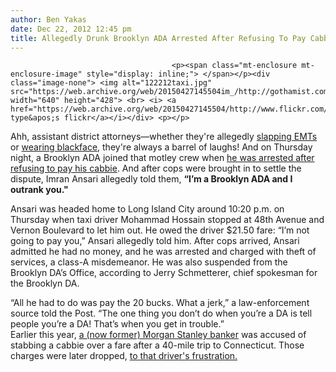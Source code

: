```yaml
---
author: Ben Yakas
date: Dec 22, 2012 12:45 pm
title: Allegedly Drunk Brooklyn ADA Arrested After Refusing To Pay Cabbie
---
```


	
										<p><span class="mt-enclosure mt-enclosure-image" style="display: inline;"> </span></p><div class="image-none"> <img alt="122212taxi.jpg" src="https://web.archive.org/web/20150427145504im_/http://gothamist.com/attachments/byakas/122212taxi.jpg" width="640" height="428"> <br> <i> <a href="https://web.archive.org/web/20150427145504/http://www.flickr.com/photos/idletype/4186004475/">idle type&apos;s flickr</a></i></div> <p></p>

<p>Ahh, assistant district attorneys&#x2014;whether they&apos;re allegedly <a href="https://web.archive.org/web/20150427145504/http://gothamist.com/2012/11/10/allegedly_drunk_brooklyn_ada_arrest.php">slapping EMTs</a> or <a href="https://web.archive.org/web/20150427145504/http://gothamist.com/2012/07/09/should_brooklyn_adas_put_blackface.php#photo-1">wearing blackface</a>, they&apos;re always a barrel of laughs! And on Thursday night, a Brooklyn ADA joined that motley crew when <a href="https://web.archive.org/web/20150427145504/http://www.nypost.com/p/news/local/brooklyn/drunk_with_power_UhcTDoNobI7W4VHgibcgfL?utm_source=SFnewyorkpost&amp;utm_medium=SFnewyorkpost">he was arrested after refusing to pay his cabbie</a>. And after cops were brought in to settle the dispute, Imran Ansari allegedly told them, <strong>&#x201C;I&#x2019;m a Brooklyn ADA and I outrank you.&quot;</strong></p>

<p>Ansari was headed home to Long Island City around 10:20 p.m. on Thursday when taxi driver Mohammad Hossain stopped at 48th Avenue and Vernon Boulevard to let him out. He owed the driver $21.50 fare: &#x201C;I&#x2019;m not going to pay you,&#x201D; Ansari allegedly told him. After cops arrived, Ansari admitted he had no money, and he was arrested and charged with theft of services, a class-A misdemeanor. He was also suspended from the Brooklyn DA&#x2019;s Office, according to Jerry Schmetterer, chief spokesman for the Brooklyn DA.</p>

<p>&#x201C;All he had to do was pay the 20 bucks. What a jerk,&#x201D; a law-enforcement source told the Post. &#x201C;The one thing you don&#x2019;t do when you&#x2019;re a DA is tell people you&#x2019;re a DA! That&#x2019;s when you get in trouble.&#x201D; <br>
Earlier this year, <a href="https://web.archive.org/web/20150427145504/http://gothamist.com/tags/williambryanjennings">a (now former) Morgan Stanley banker</a> was accused of stabbing a cabbie over a fare after a 40-mile trip to Connecticut. Those charges were later dropped, <a href="https://web.archive.org/web/20150427145504/http://gothamist.com/2012/10/12/charges_dropped_against_allegedly_s.php">to that driver&apos;s frustration.</a></p>					
										
									
				